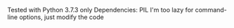 Tested with Python 3.7.3 only
Dependencies:
  PIL
 I'm too lazy for command-line options, just modify the code
